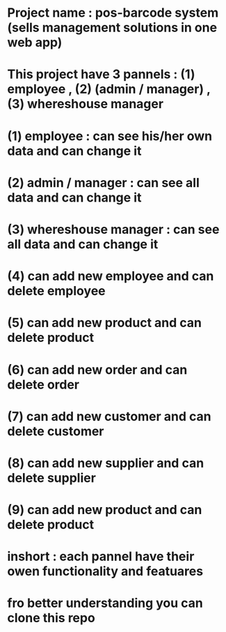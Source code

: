 # Project name : pos-barcode system (sells management solutions in one web app)
# This project have 3 pannels : (1) employee , (2) (admin / manager) , (3) whereshouse manager 
# (1) employee : can see his/her own data and can change it
# (2) admin / manager : can see all data and can change it
# (3) whereshouse manager : can see all data and can change it
# (4) can add new employee and can delete employee
# (5) can add new product and can delete product
# (6) can add new order and can delete order
# (7) can add new customer and can delete customer
# (8) can add new supplier and can delete supplier
# (9) can add new product and can delete product

# inshort : each pannel have their owen functionality and featuares
# fro better understanding you can clone this repo